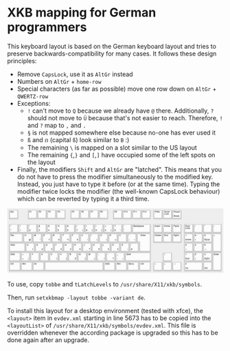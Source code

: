# XKB mapping for German programmers

This keyboard layout is based on the German keyboard layout and tries to preserve backwards-compatibility for many cases. It follows these design principles:
* Remove `CapsLock`, use it as `AltGr` instead
* Numbers on `AltGr` + `home-row`
* Special characters (as far as possible) move one row down on `AltGr` + `QWERTZ-row`
* Exceptions:
  * `!` can't move to `Q` because we already have `@` there. Additionally, `?` should not move to `Ü` because that's not easier to reach. Therefore, `!` and `?` map to `,` and `.`
  * `§` is not mapped somewhere else because no-one has ever used it
  * `ß` and `ẞ` (capital `ß`) look similar to `B` :)
  * The remaining `\` is mapped on a slot similar to the US layout
  * The remaining `{`,`}` and `[`,`]` have occupied some of the left spots on the layout
* Finally, the modifiers `Shift` and `AltGr` are "latched". This means that you do not have to press the modifier simultaneously to the modified key. Instead, you just have to type it before (or at the same time). Typing the modifier twice locks the modifier (the well-known CapsLock behaviour) which can be reverted by typing it a third time.

![Example Output](cheatsheet/keyboard-layout-debased.png)

To use, copy `tobbe` and `tLatchLevels` to `/usr/share/X11/xkb/symbols`.

Then, run `setxkbmap -layout tobbe -variant de`.

To install this layout for a desktop environment (tested with xfce), the `<layout>` item in `evdev.xml` starting in line 5673 has to be copied into the `<layoutList>` of `/usr/share/X11/xkb/symbols/evdev.xml`. This file is overridden whenever the according package is upgraded so this has to be done again after an upgrade.
